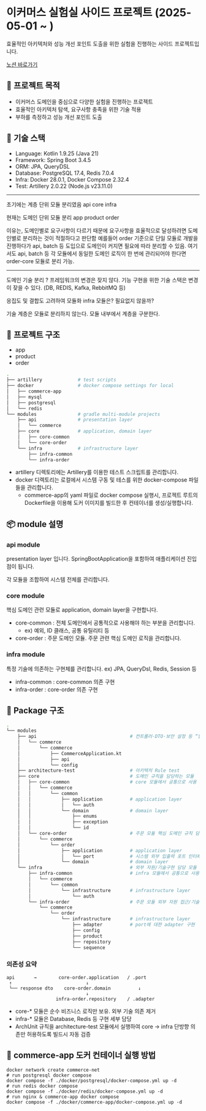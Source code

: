 # 이커머스 실험실 사이드 프로젝트 (2025-05-01 ~ )

효율적인 아키텍처와 성능 개선 포인트 도출을 위한 실험을 진행하는 사이드 프로젝트입니다.

[노션 바로가기](https://thoughtful-sodium-948.notion.site/1f0d2ba300e680189cc0c5746563ef47?pvs=4)

## 📌 프로젝트 목적
- 이커머스 도메인을 중심으로 다양한 실험을 진행하는 프로젝트
- 효율적인 아키텍처 탐색, 요구사항 충족을 위한 기술 적용
- 부하를 측정하고 성능 개선 포인트 도출


## 🔧 기술 스택
- Language: Kotlin 1.9.25 (Java 21)
- Framework: Spring Boot 3.4.5
- ORM: JPA, QueryDSL
- Database: PostgreSQL 17.4, Redis 7.0.4
- Infra: Docker 28.0.1, Docker Compose 2.32.4
- Test: Artillery 2.0.22 (Node.js v23.11.0)

---
초기에는 계층 단위 모듈 분리였음
api
core
infra

현재는 도메인 단위 모듈 분리
app
product
order

이유는, 도메인별로 요구사항이 다르기 때문에 요구사항을 효율적으로 달성하려면 도메인별로 분리하는 것이 적절하다고 판단함
예를들어 order 기준으로 단일 모듈로 개발을 진행하다가 api, batch 등 도입으로 도메인이 커지면 필요에 따라 분리할 수 있음.
여기서도 api, batch 등 각 모듈에서 동일한 도메인 로직이 한 번에 관리되어야 한다면 order-core 모듈로 분리 가능. 


---
도메인
기술 분리 ?
프레임워크의 변경은 잦지 않다.
기능 구현을 위한 기술 스택은 변경이 잦을 수 있다.
(DB, REDIS, Kafka, RebbitMQ 등)

응집도 및 결합도 고려하여 모듈화
infra 모듈은? 필요없지 않을까?

기술 계층은 모듈로 분리하지 않는다.
모듈 내부에서 계층을 구분한다.





## 📁 프로젝트 구조
- app
- product
- order





```bash
.
├── artillery             # test scripts
├── docker                # docker compose settings for local
│   ├── commerce-app
│   ├── mysql
│   ├── postgresql
│   └── redis
└── modules               # gradle multi-module projects
    ├── api               # presentation layer
    │   └── commerce
    ├── core              # application, domain layer
    │   ├── core-common
    │   └── core-order
    └── infra             # infrastructure layer
        ├── infra-common
        └── infra-order
````
- artillery 디렉토리에는 Artillery를 이용한 테스트 스크립트를 관리합니다.
- docker 디렉토리는 로컬에서 시스템 구동 및 테스를 위한 docker-compose 파일들을 관리합니다.
  - commerce-app의 yaml 파일로 docker compose 실행시, 프로젝트 루트의 Dockerfile을 이용해 도커 이미지를 빌드한 후 컨테이너를 생성/실행합니다.

## 📦 module 설명
### api module
presentation layer 입니다.
SpringBootApplication을 포함하여 애플리케이션 진입점이 됩니다.

각 모듈을 조합하여 시스템 전체를 관리합니다.

### core module
핵심 도메인 관련 모듈로 application, domain layer을 구현합니다.

- core-common : 전체 도메인에서 공통적으로 사용해야 하는 부분을 관리합니다.
  - ex) 예외, ID 클래스, 공통 유틸리티 등
- core-order : 주문 도메인 모듈. 주문 관련 핵심 도메인 로직을 관리합니다.


### infra module
특정 기술에 의존하는 구현체를 관리합니다.
ex) JPA, QueryDsl, Redis, Session 등

- infra-common : core-common 의존 구현
- infra-order : core-order 의존 구현


## 📂 Package 구조
```bash
.
└── modules
    ├── api                                  # 컨트롤러·DTO·보안 설정 등 “웹 어댑터” 전담
    │   └── commerce
    │       └── commerce
    │           ├── CommerceApplication.kt
    │           ├── api
    │           └── config
    ├── architecture-test                    # 아키텍처 Rule test
    ├── core                                 # 도메인 규칙을 담당하는 모듈
    │   ├── core-common                      # core 모듈에서 공통으로 사용
    │   │   └── commerce
    │   │       └── common
    │   │           ├── application          # application layer
    │   │           │   └── auth
    │   │           └── domain               # domain layer
    │   │               ├── enums
    │   │               ├── exception
    │   │               └── id
    │   └── core-order                       # 주문 모듈 핵심 도메인 규칙 담당
    │       └── commerce
    │           └── order
    │               ├── application          # application layer
    │               │   └── port             # 시스템 외부 입출력 포트 인터페이스 패키지
    │               └── domain               # domain layer
    └── infra                                # 외부 자원/기술구현 담당 모듈
        ├── infra-common                     # infra 모듈에서 공통으로 사용
        │   └── commerce
        │       └── common
        │           └── infrastructure       # infrastructure layer
        │               └── auth
        └── infra-order                      # 주문 모듈 외부 자원 접근/기술 구현 담당
            └── commerce
                └── order
                    └── infrastructure       # infrastructure layer
                        ├── adapter          # port에 대한 adapter 구현
                        ├── config
                        ├── product
                        ├── repository
                        └── sequence
```

### 의존성 요약
```
api       →        core-order.application   / .port
 ↑                           ↓
 └── response dto    core-order.domain          ↓
                             ↓
                  infra-order.repository    / .adapter
```
- core-* 모듈은 순수 비즈니스 로직만 보유. 외부 기술 의존 제거
- infra-* 모듈은 Database, Redis 등 구현 세부 담당
- ArchUnit 규칙을 architecture-test 모듈에서 실행하여 core → infra 단방향 의존만 허용하도록 빌드시 자동 검증



## 🐳 commerce-app 도커 컨테이너 실행 방법
```shell
docker network create commerce-net
# run postgresql docker compose 
docker compose -f ./docker/postgresql/docker-compose.yml up -d
# run redis docker compose 
docker compose -f ./docker/redis/docker-compose.yml up -d
# run nginx & commerce-app docker compose  
docker compose -f ./docker/commerce-app/docker-compose.yml up -d 
```

